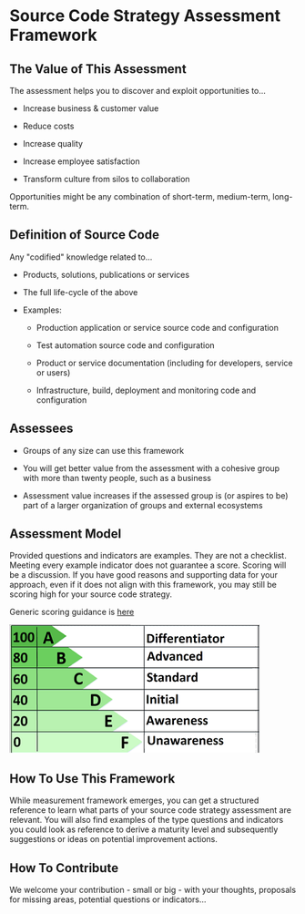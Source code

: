 # Source Code Strategy Assessment Framework

## The Value of This Assessment

The assessment helps you to discover and exploit opportunities to...

- Increase business & customer value

- Reduce costs

- Increase quality

- Increase employee satisfaction

- Transform culture from silos to collaboration

Opportunities might be any combination of short-term, medium-term, long-term.

## Definition of Source Code

Any "codified" knowledge related to...

- Products, solutions, publications or services

- The full life-cycle of the above

- Examples:

  - Production application or service source code and configuration

  - Test automation source code and configuration

  - Product or service documentation (including for developers, service or users)

  - Infrastructure, build, deployment and monitoring code and configuration

## Assessees

- Groups of any size can use this framework

- You will get better value from the assessment with a cohesive group
with more than twenty people, such as a business

- Assessment value increases if the assessed group is (or aspires to be)
part of a larger organization of groups and external ecosystems

## Assessment Model

Provided questions and indicators are examples. They are not a checklist.
Meeting every example indicator does not guarantee a score.
Scoring will be a discussion. If you have good
reasons and supporting data for your approach, even if it does not align with
this framework, you may still be scoring high for your source code strategy.

Generic scoring guidance is [here](scores.csv)

![scores](./scores.png)

## How To Use This Framework

While measurement framework emerges, you can get a structured reference to learn
what parts of your source code strategy assessment are relevant. You will also
find examples of the type questions and indicators you could look as reference
to derive a maturity level and subsequently suggestions or ideas on potential
improvement actions.

## How To Contribute

We welcome your contribution - small or big - with your thoughts, proposals
for missing areas, potential questions or indicators...
